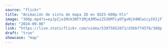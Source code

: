 ```yaml
---
source: "flickr"
title: "Animación de vista de mapa 3D en QGIS-600p-hls"
image: "360p.mp4?s=eyJpIjo1Mzk3NTY1MjA3MSwiZSI6MTcyOTgxNjU4NCwicyI6IjFlNzMzYjQ2MGI3N2I0N2ZmYWE3NDUzZWJkNDZlZjYzY2M4M2Q5NTgiLCJ2IjoxfQ.mp4"
date: "2024-09-06"
link: "https://live.staticflickr.com/video/53975652071/d3bb774578/360p.mp4?s=eyJpIjo1Mzk3NTY1MjA3MSwiZSI6MTcyOTgxNjU4NCwicyI6IjFlNzMzYjQ2MGI3N2I0N2ZmYWE3NDUzZWJkNDZlZjYzY2M4M2Q5NTgiLCJ2IjoxfQ"
draft: "true"
showcase: "map"
---
```


